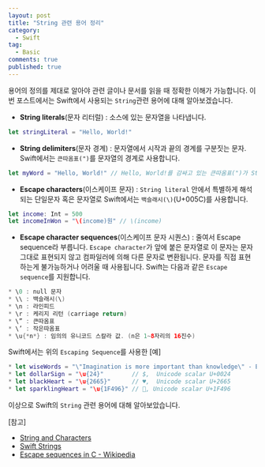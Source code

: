 ```yaml
---
layout: post
title: "String 관련 용어 정리"
category: 
  - Swift
tag:
  - Basic
comments: true
published: true
---
```


용어의 정의를 제대로 알아야 관련 글이나 문서를 읽을 때 정확한 이해가 가능합니다. 
이번 포스트에서는 Swift에서 사용되는 `String`관련 용어에 대해 알아보겠습니다.

* **String literals**(문자 리터럴) : 소스에 있는 문자열을 나타냅니다.

```swift
let stringLiteral = "Hello, World!"	
```

* **String delimiters**(문자 경계) : 문자열에서 시작과 끝의 경계를 구분짓는 문자. Swift에서는 `큰따옴표(")`를 문자열의 경계로 사용합니다.

```swift
let myWord = "Hello, World!" // Hello, World!를 감싸고 있는 큰따옴표(")가 String delimiter 입니다.
```
* **Escape characters**(이스케이프 문자) : `String literal` 안에서 특별하게 해석되는 단일문자 혹은 문자열로 Swift에서는 `백슬래시(\)`(U+005C)를 사용합니다.

```swift
let income: Int = 500
let incomeInWon = "\(income)원" // \(income)
```

* **Escape character sequences**(이스케이프 문자 시퀀스) : 줄여서 Escape sequence라 부릅니다. `Escape character`가 앞에 붙은 문자열로 이 문자는 문자 그대로 표현되지 않고 컴파일러에 의해 다른 문자로 변환됩니다. 문자를 직접 표현하는게 불가능하거나 어려울 때 사용됩니다.
Swift는 다음과 같은 `Escape sequence`를 지원합니다.

```swift
* \0 : null 문자
* \\ : 백슬래시(\)
* \n : 라인피드
* \r : 케리지 리턴 (carriage return)
* \” : 큰따옴표
* \’ : 작은따옴표
* \u{*n*} : 임의의 유니코드 스칼라 값. (n은 1~8자리의 16진수)
```
Swift에서는 위의 `Escaping Sequence`를 사용한 [예]

```swift
* let wiseWords = "\"Imagination is more important than knowledge\" - Einstein"
* let dollarSign = "\u{24}"        // $,  Unicode scalar U+0024
* let blackHeart = "\u{2665}"      // ♥,  Unicode scalar U+2665
* let sparklingHeart = "\u{1F496}" // 💖, Unicode scalar U+1F496
```
이상으로 Swift의 `String` 관련 용어에 대해 알아보았습니다.

[참고]

* [String and Characters](https://docs.swift.org/swift-book/LanguageGuide/StringsAndCharacters.html)
* [Swift Strings](https://www.codingexplorer.com/swift-strings/)
* [Escape sequences in C - Wikipedia](https://en.wikipedia.org/wiki/Escape_sequences_in_C)